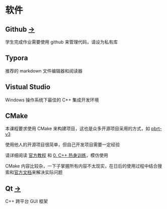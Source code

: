 # 软件

## Github [->](Github.md) 

学生完成作业需要使用 github 来管理代码，请设为私有库

## Typora

推荐的 markdown 文件编辑器和阅读器

## Vistual Studio

Windows 操作系统下最佳的 C++ 集成开发环境

## CMake

本课程要求使用 CMake 来构建项目，这也是众多开源项目采用的方式，如 [pbrt-v3](https://github.com/mmp/pbrt-v3) 

使用他人的开源项目很简单，但自己开发项目需要一定经验

请详细阅读 [官方教程](https://cmake.org/cmake/help/latest/guide/tutorial/index.html) 和 [0. C++ 热身训练](0_CppPratices/)，模仿使用

CMake 内容比较杂，一下子掌握所有内容不太现实，在日后的使用过程中结合搜索和[官方文档](https://cmake.org/documentation/)来解决实际问题

## Qt [->](Qt.md) 

C++ 跨平台 GUI 框架
